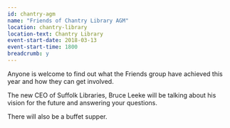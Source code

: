 ```yaml
---
id: chantry-agm
name: "Friends of Chantry Library AGM"
location: chantry-library
location-text: Chantry Library
event-start-date: 2018-03-13
event-start-time: 1800
breadcrumb: y
---
```


Anyone is welcome to find out what the Friends group have achieved this year and how they can get involved.

The new CEO of Suffolk Libraries, Bruce Leeke will be talking about his vision for the future and answering your questions.

There will also be a buffet supper.
